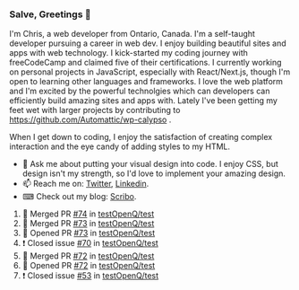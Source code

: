 ### Salve, Greetings 👋

I'm Chris, a web developer from Ontario, Canada. I'm a self-taught developer pursuing a career in web dev. I enjoy building beautiful sites and apps with web technology.
I kick-started my coding journey with freeCodeCamp and claimed five of their certifications.  I currently working on personal projects in JavaScript, especially with React/Next.js, though I'm open to learning other languages and frameworks. I love the web platform and I'm excited by the powerful technolgies which can developers can efficiently build amazing sites and apps with. Lately I've been getting my feet wet with larger projects by contributing to https://github.com/Automattic/wp-calypso .

When I get down to coding, I enjoy the satisfaction of creating complex interaction and the eye candy of adding styles to my HTML. 

- 💬 Ask me about putting your visual design into code. I enjoy CSS, but design isn't my strength, so I'd love to implement your amazing design.
- 📫 Reach me on: [Twitter](https://twitter.com/Christo28120856), [Linkedin](https://www.linkedin.com/in/christopher-stevers-07b9a5204/).
- ⌨ Check out my blog: [Scribo](https://christopherstevers.cf).
<!--
**Christopher-Stevers/Christopher-Stevers** is a ✨ _special_ ✨ repository because its `README.md` (this file) appears on your GitHub profile.

Here are some ideas to get you started:

- 🔭 I’m currently working on ...
- 🌱 I’m currently learning ...
- 👯 I’m looking to collaborate on ...
- 🤔 I’m looking for help with ...
- 😄 Pronouns: ...
- ⚡ Fun fact: ...
-->

<!--START_SECTION:activity-->
1. 🎉 Merged PR [#74](https://github.com/testOpenQ/test/pull/74) in [testOpenQ/test](https://github.com/testOpenQ/test)
2. 🎉 Merged PR [#73](https://github.com/testOpenQ/test/pull/73) in [testOpenQ/test](https://github.com/testOpenQ/test)
3. 💪 Opened PR [#73](https://github.com/testOpenQ/test/pull/73) in [testOpenQ/test](https://github.com/testOpenQ/test)
4. ❗️ Closed issue [#70](https://github.com/testOpenQ/test/issues/70) in [testOpenQ/test](https://github.com/testOpenQ/test)
5. 🎉 Merged PR [#72](https://github.com/testOpenQ/test/pull/72) in [testOpenQ/test](https://github.com/testOpenQ/test)
6. 💪 Opened PR [#72](https://github.com/testOpenQ/test/pull/72) in [testOpenQ/test](https://github.com/testOpenQ/test)
7. ❗️ Closed issue [#53](https://github.com/testOpenQ/test/issues/53) in [testOpenQ/test](https://github.com/testOpenQ/test)
<!--END_SECTION:activity-->
